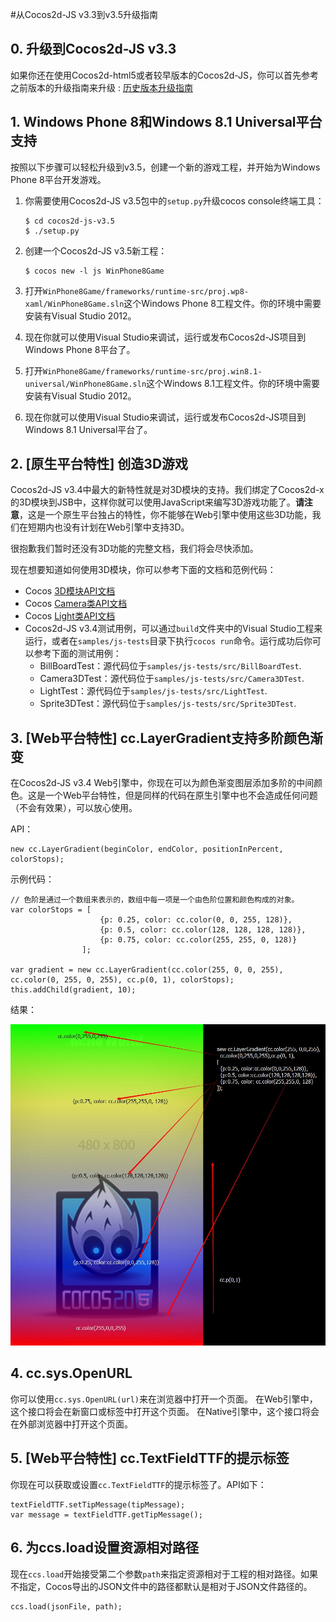 #从Cocos2d-JS v3.3到v3.5升级指南

## 0. 升级到Cocos2d-JS v3.3

如果你还在使用Cocos2d-html5或者较早版本的Cocos2d-JS，你可以首先参考之前版本的升级指南来升级 : [历史版本升级指南](../../zh.md)

## 1. Windows Phone 8和Windows 8.1 Universal平台支持

按照以下步骤可以轻松升级到v3.5，创建一个新的游戏工程，并开始为Windows Phone 8平台开发游戏。

1. 你需要使用Cocos2d-JS v3.5包中的`setup.py`升级cocos console终端工具：

    ```
    $ cd cocos2d-js-v3.5
    $ ./setup.py
    ```
    
2. 创建一个Cocos2d-JS v3.5新工程：

    ```
    $ cocos new -l js WinPhone8Game
    ```
    
3. 打开`WinPhone8Game/frameworks/runtime-src/proj.wp8-xaml/WinPhone8Game.sln`这个Windows Phone 8工程文件。你的环境中需要安装有Visual Studio 2012。

4. 现在你就可以使用Visual Studio来调试，运行或发布Cocos2d-JS项目到Windows Phone 8平台了。

5. 打开`WinPhone8Game/frameworks/runtime-src/proj.win8.1-universal/WinPhone8Game.sln`这个Windows 8.1工程文件。你的环境中需要安装有Visual Studio 2012。

6. 现在你就可以使用Visual Studio来调试，运行或发布Cocos2d-JS项目到Windows 8.1 Universal平台了。

## 2. [原生平台特性] 创造3D游戏

Cocos2d-JS v3.4中最大的新特性就是对3D模块的支持。我们绑定了Cocos2d-x的3D模块到JSB中，这样你就可以使用JavaScript来编写3D游戏功能了。**请注意**，这是一个原生平台独占的特性，你不能够在Web引擎中使用这些3D功能，我们在短期内也没有计划在Web引擎中支持3D。

很抱歉我们暂时还没有3D功能的完整文档，我们将会尽快添加。

现在想要知道如何使用3D模块，你可以参考下面的文档和范例代码：

- Cocos [3D模块API文档](http://www.cocos2d-x.org/reference/native-cpp/V3.4/dir_0cec398151724e9e1c180a4e8f99801b.html)
- Cocos [Camera类API文档](http://www.cocos2d-x.org/reference/native-cpp/V3.4/d6/d2b/classcocos2d_1_1_camera.html)
- Cocos [Light类API文档](http://www.cocos2d-x.org/reference/native-cpp/V3.4/d2/d85/classcocos2d_1_1_base_light.html)
- Cocos2d-JS v3.4测试用例，可以通过`build`文件夹中的Visual Studio工程来运行，或者在`samples/js-tests`目录下执行`cocos run`命令。运行成功后你可以参考下面的测试用例：
    - BillBoardTest：源代码位于`samples/js-tests/src/BillBoardTest`.
    - Camera3DTest：源代码位于`samples/js-tests/src/Camera3DTest`.
    - LightTest：源代码位于`samples/js-tests/src/LightTest`.
    - Sprite3DTest：源代码位于`samples/js-tests/src/Sprite3DTest`.
    
## 3. [Web平台特性] cc.LayerGradient支持多阶颜色渐变

在Cocos2d-JS v3.4 Web引擎中，你现在可以为颜色渐变图层添加多阶的中间颜色。这是一个Web平台特性，但是同样的代码在原生引擎中也不会造成任何问题（不会有效果），可以放心使用。

API：

```
new cc.LayerGradient(beginColor, endColor, positionInPercent, colorStops);
```

示例代码：

```
// 色阶是通过一个数组来表示的，数组中每一项是一个由色阶位置和颜色构成的对象。
var colorStops = [
                    {p: 0.25, color: cc.color(0, 0, 255, 128)},
                    {p: 0.5, color: cc.color(128, 128, 128, 128)},
                    {p: 0.75, color: cc.color(255, 255, 0, 128)}
                ];

var gradient = new cc.LayerGradient(cc.color(255, 0, 0, 255), cc.color(0, 255, 0, 255), cc.p(0, 1), colorStops);
this.addChild(gradient, 10);
```

结果：

![](../../res/gradient-color-stop.jpg)

## 4. cc.sys.OpenURL

你可以使用`cc.sys.OpenURL(url)`来在浏览器中打开一个页面。
在Web引擎中，这个接口将会在新窗口或标签中打开这个页面。
在Native引擎中，这个接口将会在外部浏览器中打开这个页面。

## 5. [Web平台特性] cc.TextFieldTTF的提示标签

你现在可以获取或设置`cc.TextFieldTTF`的提示标签了。API如下：

```
textFieldTTF.setTipMessage(tipMessage);
var message = textFieldTTF.getTipMessage();
```

## 6. 为ccs.load设置资源相对路径

现在`ccs.load`开始接受第二个参数`path`来指定资源相对于工程的相对路径。如果不指定，Cocos导出的JSON文件中的路径都默认是相对于JSON文件路径的。

```
ccs.load(jsonFile, path);
```
